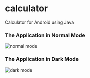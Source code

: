 # calculator
Calculator for Android using Java

### The Application in Normal Mode  
![normal mode](https://user-images.githubusercontent.com/90454407/172928090-3ce23719-b9ca-4c04-a054-8260c8641476.jpg)

### The Application in Dark Mode 

![dark mode](https://user-images.githubusercontent.com/90454407/172928175-8fa546a1-edc1-4885-ac9c-e337b09a53cc.jpg)
